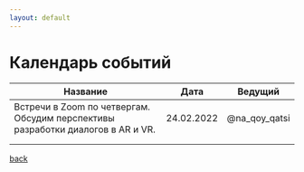 ```yaml
---
layout: default
---
```


# Календарь событий

| Название | Дата | Ведущий |
| ---      | ---      | ---      |
| Встречи в Zoom по четвергам. Обсудим перспективы разработки диалогов в AR и VR.  | 24.02.2022  | @na_qoy_qatsi |
|  |  |  |
|  |          |  |


[back](./)
